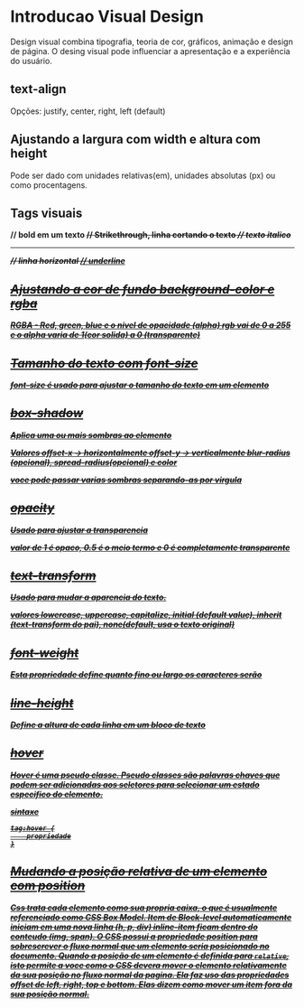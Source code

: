 # Introducao Visual Design

Design visual combina tipografia, teoria de cor, gráficos, animação e design de página. O desing visual pode influenciar a apresentação e a experiência do usuário.

## text-align

Opções: justify, center, right, left (default)

## Ajustando a largura com width e altura com height

Pode ser dado com unidades relativas(em), unidades absolutas (px) ou como procentagens.

## Tags visuais

<strong> // bold em um texto
<s> // Strikethrough, linha cortando o texto
<em> // texto italico
<hr /> // linha horizontal
<u> // underline

## Ajustando a cor de fundo background-color e rgba

RGBA - Red, green, blue e o nivel de opacidade (alpha)
rgb vai de 0 a 255 e o alpha varia de 1(cor solida) a 0 (transparente)

## Tamanho do texto com font-size

font-size é usado para ajustar o tamanho do texto em um elemento

## box-shadow

Aplica uma ou mais sombras ao elemento

Valores
offset-x -> horizontalmente
offset-y -> verticalmente
blur-radius (opcional), spread-radius(opcional) e color

voce pode passar varias sombras separando-as por virgula

## opacity

Usado para ajustar a transparencia

valor de 1 é opaco, 0.5 é o meio termo e 0 é completamente transparente

## text-transform

Usado para mudar a aparencia do texto.

valores
lowercase, uppercase, capitalize, initial (default value), inherit (text-transform do pai), none(default, usa o texto original)

## font-weight

Esta propriedade define quanto fino ou largo os caracteres serão

## line-height

Define a altura de cada linha em um bloco de texto

## hover

Hover é uma pseudo classe. Pseudo classes são palavras chaves que podem ser adicionadas aos seletores para selecionar um estado especifico do elemento.

sintaxe
```
tag:hover {
    propriedade
}
```

## Mudando a posição relativa de um elemento com position

Css trata cada elemento como sua propria caixa, o que é usualmente referenciado como CSS Box Model.
Item de Block-level automaticamente iniciam em uma nova linha (h, p, div) inline-item ficam dentro do conteudo (img, span). O CSS possui a propriedade position para sobrescrever o fluxo normal que um elemento seria posicionado no documento.
Quando a posição de um elemento é definida para `relative`, isto permite a voce como o CSS devera mover o elemento relativamente da sua posição no fluxo normal da pagina. Ela faz uso das propriedades offset de left, right, top e bottom. Elas dizem como mover um item fora da sua posição normal.

